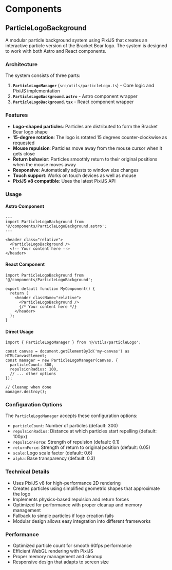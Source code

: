 # Components

## ParticleLogoBackground

A modular particle background system using PixiJS that creates an interactive particle version of the Bracket Bear logo. The system is designed to work with both Astro and React components.

### Architecture

The system consists of three parts:

1. **`ParticleLogoManager`** (`src/utils/particleLogo.ts`) - Core logic and PixiJS implementation
2. **`ParticleLogoBackground.astro`** - Astro component wrapper
3. **`ParticleLogoBackground.tsx`** - React component wrapper

### Features

- **Logo-shaped particles**: Particles are distributed to form the Bracket Bear logo shape
- **15-degree rotation**: The logo is rotated 15 degrees counter-clockwise as requested
- **Mouse repulsion**: Particles move away from the mouse cursor when it gets close
- **Return behavior**: Particles smoothly return to their original positions when the mouse moves away
- **Responsive**: Automatically adjusts to window size changes
- **Touch support**: Works on touch devices as well as mouse
- **PixiJS v8 compatible**: Uses the latest PixiJS API

### Usage

#### Astro Component
```astro
---
import ParticleLogoBackground from '@/components/ParticleLogoBackground.astro';
---

<header class="relative">
  <ParticleLogoBackground />
  <!-- Your content here -->
</header>
```

#### React Component
```tsx
import ParticleLogoBackground from '@/components/ParticleLogoBackground';

export default function MyComponent() {
  return (
    <header className="relative">
      <ParticleLogoBackground />
      {/* Your content here */}
    </header>
  );
}
```

#### Direct Usage
```tsx
import { ParticleLogoManager } from '@/utils/particleLogo';

const canvas = document.getElementById('my-canvas') as HTMLCanvasElement;
const manager = new ParticleLogoManager(canvas, {
  particleCount: 300,
  repulsionRadius: 100,
  // ... other options
});

// Cleanup when done
manager.destroy();
```

### Configuration Options

The `ParticleLogoManager` accepts these configuration options:

- `particleCount`: Number of particles (default: 300)
- `repulsionRadius`: Distance at which particles start repelling (default: 100px)
- `repulsionForce`: Strength of repulsion (default: 0.1)
- `returnForce`: Strength of return to original position (default: 0.05)
- `scale`: Logo scale factor (default: 0.6)
- `alpha`: Base transparency (default: 0.3)

### Technical Details

- Uses PixiJS v8 for high-performance 2D rendering
- Creates particles using simplified geometric shapes that approximate the logo
- Implements physics-based repulsion and return forces
- Optimized for performance with proper cleanup and memory management
- Fallback to simple particles if logo creation fails
- Modular design allows easy integration into different frameworks

### Performance

- Optimized particle count for smooth 60fps performance
- Efficient WebGL rendering with PixiJS
- Proper memory management and cleanup
- Responsive design that adapts to screen size 